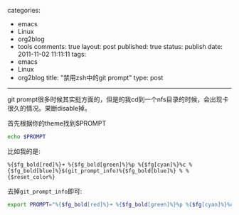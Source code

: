 categories: 
  - emacs
  - Linux
  - org2blog
  - tools
comments: true
layout: post
published: true
status: publish
date: 2011-11-02 11:11:11
tags: 
  - emacs
  - Linux
  - org2blog
title: "禁用zsh中的git prompt"
type: post
---
git prompt很多时候其实挺方面的，但是的我cd到一个nfs目录的时候，会出现卡很久的情况。果断disable掉。

首先根据你的theme找到$PROMPT 

```sh
echo $PROMPT
```

比如我的是: 

``` 
%{$fg_bold[red]%}➜ %{$fg_bold[green]%}%p %{$fg[cyan]%}%c %{$fg_bold[blue]%}$(git_prompt_info)%{$fg_bold[blue]%} % %{$reset_color%}
```

去掉`git_prompt_info`即可: 

```sh
export PROMPT="%{$fg_bold[red]%}➜ %{$fg_bold[green]%}%p %{$fg[cyan]%}%c %{$fg_bold[blue]%}%{$fg_bold[blue]%} % %{$reset_color%}"
```
